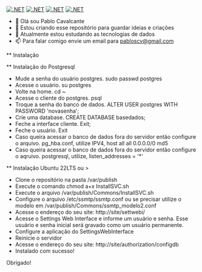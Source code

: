 [![.NET](https://github.com/pabloscv/Patty-Authorization-API/actions/workflows/dotnet.yml/badge.svg)](https://github.com/pabloscv/Patty-Authorization-API/actions/workflows/dotnet.yml) [![.NET](https://github.com/pabloscv/ServerRecovery/actions/workflows/dotnet.yml/badge.svg)](https://github.com/pabloscv/ServerRecovery/actions/workflows/dotnet.yml) [![.NET](https://github.com/pabloscv/SettingsDriverCore/actions/workflows/dotnet.yml/badge.svg)](https://github.com/pabloscv/SettingsDriverCore/actions/workflows/dotnet.yml) [![.NET](https://github.com/pabloscv/SettingsDriver/actions/workflows/dotnet.yml/badge.svg)](https://github.com/pabloscv/SettingsDriver/actions/workflows/dotnet.yml)

- 👋 Olá sou Pablo Cavalcante
- 👀 Estou criando esse repositório para guardar ideias e criações
- 🌱 Atualmente estou estudando as tecnologias de dados
- 📫 Para falar comigo envie um email para pabloscv@gmail.com

** Instalação

** Instalação do Postgresql
* Mude a senha do usuário postgres. sudo passwd postgres
* Acesse o usuário. su postgres
* Volte na home. cd ~
* Acesse o cliente do postgres. psql
* Troque a senha do banco de dados. ALTER USER postgres WITH PASSWORD 'novasenha';
* Crie uma database. CREATE DATABASE basedados;
* Feche a interface cliente. Exit;
* Feche o usuário. Exit
* Caso queira acessar o banco de dados fora do servidor então configure o arquivo. pg_hba.conf, utilize IPV4, host all all 0.0.0.0/0 md5
* Caso queira acessar o banco de dados fora do servidor então configure o aqruivo. postgresql, utilize, listen_addresses = '*'

** Instalação Ubuntu 22LTS ou >
* Clone o repositório na pasta /var/publish
* Execute o comando chmod a+x InstallSVC.sh
* Execute o arquivo /var/publish/Commons/InstallSVC.sh
* Configure o arquivo /etc/ssmtp/ssmtp.conf ou se precisar utilize o modelo em /var/publish/Commons/ssmtp_modelo2.conf
* Acesse o endereço do seu site: http://site/settwebi/
* Acesse o Settings Web Interface e informe um usuário e senha. Esse usuário e senha inicial será gravado como um usuário permanente.
* Configure a aplicação do SettingsWebInterface
* Reinicie o servidor
* Acesse o endereço do seu site: http://site/authorization/configdb
* Instalado com sucesso!

Obrigado!

<!---
pabloscv/pabloscv is a ✨ special ✨ repository because its `README.md` (this file) appears on your GitHub profile.
You can click the Preview link to take a look at your changes.
--->

